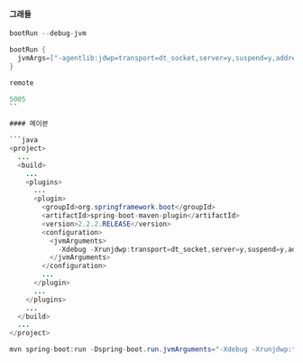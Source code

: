 #### 그래들 
```java
bootRun --debug-jvm

bootRun {
  jvmArgs=["-agentlib:jdwp=transport=dt_socket,server=y,suspend=y,address=5005"]
}

remote 

5005
``

#### 메이븐 

```java
<project>
  ...
  <build>
    ...
    <plugins>
      ...
      <plugin>
        <groupId>org.springframework.boot</groupId>
        <artifactId>spring-boot-maven-plugin</artifactId>
        <version>2.2.2.RELEASE</version>
        <configuration>
          <jvmArguments>
            -Xdebug -Xrunjdwp:transport=dt_socket,server=y,suspend=y,address=5005
          </jvmArguments>
        </configuration>
        ...
      </plugin>
      ...
    </plugins>
    ...
  </build>
  ...
</project>

mvn spring-boot:run -Dspring-boot.run.jvmArguments="-Xdebug -Xrunjdwp:transport=dt_socket,server=y,suspend=y,address=5005"

```


